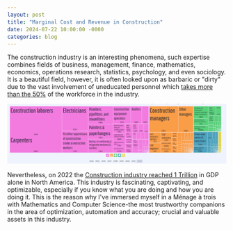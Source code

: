 ```yaml
---
layout: post
title: "Marginal Cost and Revenue in Construction"
date: 2024-07-22 10:00:00 -0000
categories: blog
---
```

The construction industry is an interesting phenomena, such expertise combines fields of business, management, finance, mathematics, economics, operations research, statistics, psychology, and even sociology. It is a beautiful field, however, 
it is often looked upon as barbaric or "dirty" due to the vast involvement of uneducated personnel which [takes more than the 50%](https://datausa.io/profile/naics/construction#:~:text=Construction-,Employment%20%26%20Salaries,in%20California%20(1%2C076%2C812%20workers).) 
of the workforce in the industry.

![/assets/construction_productivity_rates_image1.png](https://github.com/DamiamAlfaro/DamiamAlfaro.github.io/blob/main/assets/images/construction_productivity_rates_image1.png)

Nevertheless, on 2022 the [Construction industry reached 1 Trillion](https://usafacts.org/metrics/gross-domestic-product-gdp-by-naics-sector-construction/) in GDP alone in North America. This industry is fascinating, captivating, and optimizable, especially if you know
what you are doing and how you are doing it. This is the reason why I've immersed myself in a Ménage à trois with Mathematics and Computer Science-the most trustworthy companions in the area of optimization, automation and accuracy; crucial and valuable assets in this industry. 




